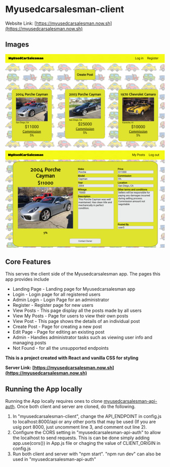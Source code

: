 # **Myusedcarsalesman-client**
 
Website Link: [https://myusedcarsalesman.now.sh](https://myusedcarsalesman.now.sh)
 
## Images
![Screenshot1](/src/Utils/myusecarsalesman_pics/view-post.png)
![Screenshot2](/src/Utils/myusecarsalesman_pics/post.png)
 
## Core Features
This serves the client side of the Myusedcarsalesman app. 
The pages this app provides include 
 * Landing Page - Landing page for Myusedcarsalesman app
 * Login - Login page for all registered users
 * Admin Login - Login Page for an administrator
 * Register - Register page for new users
 * View Posts - This page display all the posts made by all users
 * View My Posts - Page for users to view their own posts
 * View Post - This page shows the details of an individual post
 * Create Post - Page for creating a new post
 * Edit Page - Page for editing an existing post
 * Admin - Handles administrator tasks such as viewing user info and managing posts
 * Not Found - for all the unsupported endpoints
 
**This is a project created with React and vanilla CSS for styling**
 
**Server Link: [https://myusedcarsalesman.now.sh](https://myusedcarsalesman.now.sh)** 
 
## Running the App locally
Running the App locally requires ones to clone [myusedcarsalesman-api-auth](https://github.com/ddlanf/MyUsedCarSalesman-api-auth). Once both client and server are cloned, do the following.
1. In "myusedcarsalesman-client", change the API_ENDPOINT in config.js to localhost:8000/api or any other ports that may be used (If you are usig port 8000, just uncomment line 3, and comment out line 2).
2. Configure the CORS setting in "myusedcarsalesman-api-auth" to allow the localhost to send requests. This is can be done simply adding app.use(cors()) in App.js file or chaging the value of CLIENT_ORIGIN in config.js  
3. Run both client and server with "npm start". "npm run dev" can also be used in "myusedcarsalesman-api-auth"
 
